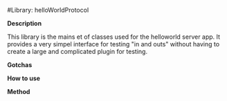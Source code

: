 #Library: helloWorldProtocol

__Description__

This library is the mains et of classes used for the helloworld server app. It provides a very simpel interface for 
testing "in and outs" without having to create a large and complicated plugin for testing.

__Gotchas__

__How to use__

__Method__